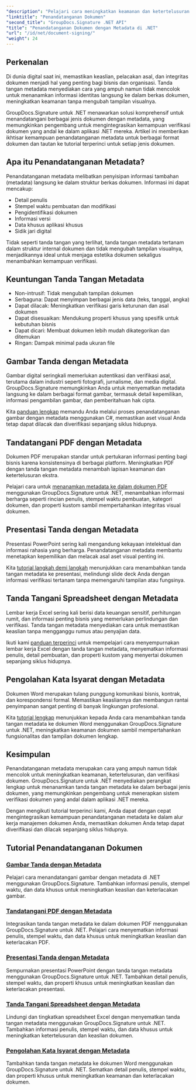 ```yaml
---
"description": "Pelajari cara meningkatkan keamanan dan ketertelusuran dokumen dengan menyematkan tanda tangan metadata ke dalam berbagai format file menggunakan GroupDocs.Signature untuk .NET. Tutorial lengkap untuk file PDF, Word, Excel, PowerPoint, dan gambar."
"linktitle": "Penandatanganan Dokumen"
"second_title": "GroupDocs.Signature .NET API"
"title": "Penandatanganan Dokumen dengan Metadata di .NET"
"url": "/id/net/document-signing/"
"weight": 24
---
```


## Perkenalan

Di dunia digital saat ini, memastikan keaslian, pelacakan asal, dan integritas dokumen menjadi hal yang penting bagi bisnis dan organisasi. Tanda tangan metadata menyediakan cara yang ampuh namun tidak mencolok untuk menanamkan informasi identitas langsung ke dalam berkas dokumen, meningkatkan keamanan tanpa mengubah tampilan visualnya.

GroupDocs.Signature untuk .NET menawarkan solusi komprehensif untuk menandatangani berbagai jenis dokumen dengan metadata, yang memungkinkan pengembang untuk mengintegrasikan kemampuan verifikasi dokumen yang andal ke dalam aplikasi .NET mereka. Artikel ini memberikan ikhtisar kemampuan penandatanganan metadata untuk berbagai format dokumen dan tautan ke tutorial terperinci untuk setiap jenis dokumen.

## Apa itu Penandatanganan Metadata?

Penandatanganan metadata melibatkan penyisipan informasi tambahan (metadata) langsung ke dalam struktur berkas dokumen. Informasi ini dapat mencakup:

- Detail penulis
- Stempel waktu pembuatan dan modifikasi
- Pengidentifikasi dokumen
- Informasi versi
- Data khusus aplikasi khusus
- Sidik jari digital

Tidak seperti tanda tangan yang terlihat, tanda tangan metadata tertanam dalam struktur internal dokumen dan tidak mengubah tampilan visualnya, menjadikannya ideal untuk menjaga estetika dokumen sekaligus menambahkan kemampuan verifikasi.

## Keuntungan Tanda Tangan Metadata

- Non-intrusif: Tidak mengubah tampilan dokumen
- Serbaguna: Dapat menyimpan berbagai jenis data (teks, tanggal, angka)
- Dapat dilacak: Meningkatkan verifikasi garis keturunan dan asal dokumen
- Dapat disesuaikan: Mendukung properti khusus yang spesifik untuk kebutuhan bisnis
- Dapat dicari: Membuat dokumen lebih mudah dikategorikan dan ditemukan
- Ringan: Dampak minimal pada ukuran file

## Gambar Tanda dengan Metadata

Gambar digital seringkali memerlukan autentikasi dan verifikasi asal, terutama dalam industri seperti fotografi, jurnalisme, dan media digital. GroupDocs.Signature memungkinkan Anda untuk menyematkan metadata langsung ke dalam berbagai format gambar, termasuk detail kepemilikan, informasi pengambilan gambar, dan pemberitahuan hak cipta.

Kita [panduan lengkap](./sign-image-with-metadata/) memandu Anda melalui proses penandatanganan gambar dengan metadata menggunakan C#, memastikan aset visual Anda tetap dapat dilacak dan diverifikasi sepanjang siklus hidupnya.

## Tandatangani PDF dengan Metadata

Dokumen PDF merupakan standar untuk pertukaran informasi penting bagi bisnis karena konsistensinya di berbagai platform. Meningkatkan PDF dengan tanda tangan metadata menambah lapisan keamanan dan ketertelusuran ekstra.

Pelajari cara untuk [menanamkan metadata ke dalam dokumen PDF](./sign-pdf-with-metadata/) menggunakan GroupDocs.Signature untuk .NET, menambahkan informasi berharga seperti rincian penulis, stempel waktu pembuatan, kategori dokumen, dan properti kustom sambil mempertahankan integritas visual dokumen.

## Presentasi Tanda dengan Metadata

Presentasi PowerPoint sering kali mengandung kekayaan intelektual dan informasi rahasia yang berharga. Penandatanganan metadata membantu menetapkan kepemilikan dan melacak asal aset visual penting ini.

Kita [tutorial langkah demi langkah](./sign-presentation-with-metadata/) menunjukkan cara menambahkan tanda tangan metadata ke presentasi, melindungi slide deck Anda dengan informasi verifikasi tertanam tanpa memengaruhi tampilan atau fungsinya.

## Tanda Tangani Spreadsheet dengan Metadata

Lembar kerja Excel sering kali berisi data keuangan sensitif, perhitungan rumit, dan informasi penting bisnis yang memerlukan perlindungan dan verifikasi. Tanda tangan metadata menyediakan cara untuk memastikan keaslian tanpa mengganggu rumus atau penyajian data.

Ikuti kami [panduan terperinci](./sign-spreadsheet-with-metadata/) untuk mempelajari cara menyempurnakan lembar kerja Excel dengan tanda tangan metadata, menyematkan informasi penulis, detail pembuatan, dan properti kustom yang menyertai dokumen sepanjang siklus hidupnya.

## Pengolahan Kata Isyarat dengan Metadata

Dokumen Word merupakan tulang punggung komunikasi bisnis, kontrak, dan korespondensi formal. Memastikan keasliannya dan membangun rantai penyimpanan sangat penting di banyak lingkungan profesional.

Kita [tutorial lengkap](./sign-word-processing-with-metadata/) menunjukkan kepada Anda cara menambahkan tanda tangan metadata ke dokumen Word menggunakan GroupDocs.Signature untuk .NET, meningkatkan keamanan dokumen sambil mempertahankan fungsionalitas dan tampilan dokumen lengkap.

## Kesimpulan

Penandatanganan metadata merupakan cara yang ampuh namun tidak mencolok untuk meningkatkan keamanan, ketertelusuran, dan verifikasi dokumen. GroupDocs.Signature untuk .NET menyediakan perangkat lengkap untuk menanamkan tanda tangan metadata ke dalam berbagai jenis dokumen, yang memungkinkan pengembang untuk menerapkan sistem verifikasi dokumen yang andal dalam aplikasi .NET mereka.

Dengan mengikuti tutorial terperinci kami, Anda dapat dengan cepat mengintegrasikan kemampuan penandatanganan metadata ke dalam alur kerja manajemen dokumen Anda, memastikan dokumen Anda tetap dapat diverifikasi dan dilacak sepanjang siklus hidupnya.

## Tutorial Penandatanganan Dokumen
### [Gambar Tanda dengan Metadata](./sign-image-with-metadata/)
Pelajari cara menandatangani gambar dengan metadata di .NET menggunakan GroupDocs.Signature. Tambahkan informasi penulis, stempel waktu, dan data khusus untuk meningkatkan keaslian dan keterlacakan gambar.

### [Tandatangani PDF dengan Metadata](./sign-pdf-with-metadata/)
Integrasikan tanda tangan metadata ke dalam dokumen PDF menggunakan GroupDocs.Signature untuk .NET. Pelajari cara menyematkan informasi penulis, stempel waktu, dan data khusus untuk meningkatkan keaslian dan keterlacakan PDF.

### [Presentasi Tanda dengan Metadata](./sign-presentation-with-metadata/)
Sempurnakan presentasi PowerPoint dengan tanda tangan metadata menggunakan GroupDocs.Signature untuk .NET. Tambahkan detail penulis, stempel waktu, dan properti khusus untuk meningkatkan keaslian dan keterlacakan presentasi.

### [Tanda Tangani Spreadsheet dengan Metadata](./sign-spreadsheet-with-metadata/)
Lindungi dan tingkatkan spreadsheet Excel dengan menyematkan tanda tangan metadata menggunakan GroupDocs.Signature untuk .NET. Tambahkan informasi penulis, stempel waktu, dan data khusus untuk meningkatkan ketertelusuran dan keaslian dokumen.

### [Pengolahan Kata Isyarat dengan Metadata](./sign-word-processing-with-metadata/)
Tambahkan tanda tangan metadata ke dokumen Word menggunakan GroupDocs.Signature untuk .NET. Sematkan detail penulis, stempel waktu, dan properti khusus untuk meningkatkan keamanan dan keterlacakan dokumen.